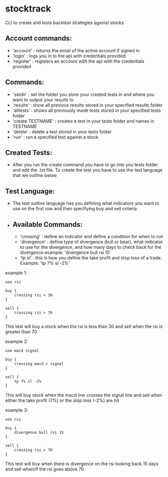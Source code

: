 # stocktrack

CLI to create and tests backtest strategies against stocks

## Account commands:

- 'account' : returns the email of the active account if signed in
- 'login' : logs you in to the api with credentials provided
- 'register' : registers an account with the api with the credentials provided

## Commands:

- 'setdir' : set the folder you store your created tests in and where you want to output your results to
- 'results' : show all previous results stored in your specified results folder
- 'alltests' : shows all previously made tests stored in your specified tests folder
- 'create TESTNAME' : creates a test in your tests folder and names in TESTNAME
- 'delete' : delete a test stored in your tests folder
- 'run' : run a specified test against a stock

## Created Tests:
- After you run the create command you have to go into you tests folder and edit the .txt file. To create the test you have to use the test language that we outline below

## Test Language:
- The test outline language has you defining what indicators you want to use on the first row and then specifying buy and sell criteria

- ## Available Commands:
  - 'crossing' : define an indicator and define a condition for when to run
  - 'divergence' : define type of divergence (bull or bear), what indicator to use for the divergence, and how many days to check back for the divergence
  example: 'divergence bull rsi 15'
  - 'tp sl' : this is how you define the take profit and stop loss of a trade. Example: 'tp 7% sl -2%'
  
example 1:
```
use rsi

buy {
	crossing rsi < 30
}

sell {
	crossing rsi > 70
}
```
This test will buy a stock when the rsi is less than 30 and sell when the rsi is greater than 70
  
example 2:
```
use macd signal

buy {
	crossing macd > signal
}

sell {
	tp 7% sl -2%
}

```
This will buy stock when the macd line crosses the signal line and sell when either the take profit (7%) or the stop loss (-2%) are hit

example 3:
```
use rsi

buy {
	divergence bull rsi 15
}

sell {
	crossing rsi > 70
}
```
This test will buy when there is divergence on the rsi looking back 15 days and sell when/if the rsi goes above 70
  
